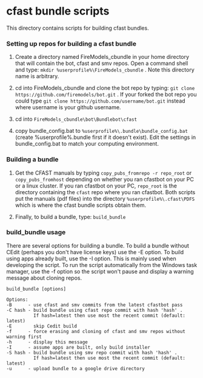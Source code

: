 #  cfast bundle scripts

This directory contains scripts for building cfast bundles.

### Setting up repos for building a cfast bundle
1. Create a directory named FireModels_cbundle in your home directory that will contain the bot, cfast and smv repos.
Open a command shell and type: `mkdir %userprofile%\FireModels_cbundle` .  Note this directory name is arbitrary.

2. cd into FireModels_cbundle and clone the bot repo by typing: `git clone https://github.com/firemodels/bot.git` .
If your forked the bot repo you could type `git clone https://github.com/username/bot.git` instead
where username is your github username.

3. cd into `FireModels_cbundle\bot\Bundlebot\cfast`

4. copy bundle_config.bat to `%userprofile%\.bundle\bundle_config.bat`
(create %userprofile%\.bundle first if it doesn't exist). Edit the settings in bundle_config.bat to match your computing environment.

### Building a bundle
1. Get the CFAST manuals by typing `copy_pubs_fromrepo -r repo_root` or `copy_pubs_fromhost` 
depending on whether you ran cfastbot on your PC or a linux cluster. 
If you ran cfastbot on your PC, `repo_root` is the directory containing the `cfast` repo where you
ran cfastbot.  Both scripts put the manuals (pdf files) into the directory `%userprofile%\.cfast\PDFS`
which is where the cfast bundle scripts obtain them.

3. Finally, to build a bundle, type: `build_bundle`

### build_bundle usage
There are several options for building a bundle. To build a bundle without CEdit (perhaps you don't have
license keys) use the -E option.  To build using apps already built, use the -I option.  This is mainly
used when developing the script. To run the script automatically from the Windows task manager, use the -f 
option so the script won't pause and display a warning message about cloning repos.
```
build_bundle [options]

Options:
-B      - use cfast and smv commits from the latest cfastbot pass
-C hash - build bundle using cfast repo commit with hash 'hash' .
          If hash=latest then use most the recent commit (default: latest)
-E        skip Cedit build
-f      - force erasing and cloning of cfast and smv repos without warning first
-h      - display this message
-I      - assume apps are built, only build installer
-S hash - build bundle using smv repo commit with hash 'hash' .
          If hash=latest then use most the recent commit (default: latest)
-u      - upload bundle to a google drive directory
```
